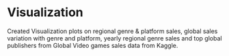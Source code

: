 # Visualization

Created Visualization plots on regional genre & platform sales, global sales variation with genre and platform, yearly regional genre sales and top global publishers from Global Video games sales data from Kaggle.
